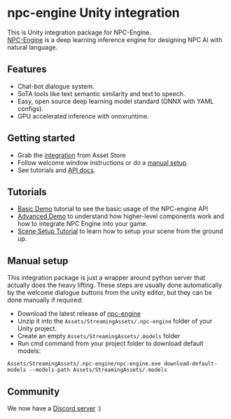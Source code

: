 # npc-engine Unity integration

This is Unity integration package for NPC-Engine.  
[NPC-Engine](https://github.com/npc-engine/npc-engine) is a deep learning inference engine for designing NPC AI with natural language.


## Features

- Chat-bot dialogue system.
- SoTA tools like text semantic similarity and text to speech.
- Easy, open source deep learning model standard (ONNX with YAML configs).
- GPU accelerated inference with onnxruntime.

## Getting started

- Grab the [integration](https://assetstore.unity.com/packages/tools/ai/npc-engine-208498) from Asset Store
- Follow welcome window instructions or do a [manual setup](#manual-setup).
- See tutorials and [API docs](https://npc-engine.github.io/npc-engine-unity/api/NPCEngine.html).

## Tutorials

- [Basic Demo](https://npc-engine.github.io/npc-engine-unity/tutorials/basic_demo.html) tutorial to see the basic usage of the NPC-engine API
- [Advanced Demo](https://npc-engine.github.io/npc-engine-unity/tutorials/advanced_demo.html) to understand how higher-level components work and how to integrate NPC Engine into your game.
- [Scene Setup Tutorial](https://npc-engine.github.io/npc-engine-unity/tutorials/scene_setup.html) to learn how to setup your scene from the ground up.

## Manual setup

This integration package is just a wrapper around python server that actually does the heavy lifting.
These steps are usually done automatically by the welcome dialogue buttons from the unity editor, but they can be done manually if required:

- Download the latest release of [npc-engine](https://github.com/npc-engine/npc-engine/releases)
- Unzip it into the `Assets/StreamingAssets/.npc-engine` folder of your Unity project.
- Create an empty `Assets/StreamingAssets/.models` folder
- Run cmd command from your project folder to download default models:
```
Assets/StreamingAssets/.npc-engine/npc-engine.exe download-default-models --models-path Assets/StreamingAssets/.models
```

## Community

We now have a [Discord server](https://discord.gg/R4zBNmnfrU) :) 